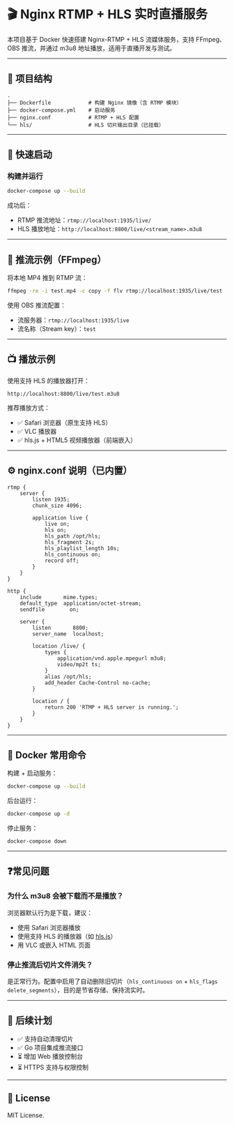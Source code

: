# 🎬 Nginx RTMP + HLS 实时直播服务

本项目基于 Docker 快速搭建 Nginx-RTMP + HLS 流媒体服务，支持 FFmpeg、OBS 推流，并通过 m3u8 地址播放，适用于直播开发与测试。

---

## 📁 项目结构

```
.
├── Dockerfile            # 构建 Nginx 镜像（含 RTMP 模块）
├── docker-compose.yml    # 启动服务
├── nginx.conf            # RTMP + HLS 配置
└── hls/                  # HLS 切片输出目录（已挂载）
```

---

## 🚀 快速启动

### 构建并运行

```bash
docker-compose up --build
```

成功后：

- RTMP 推流地址：`rtmp://localhost:1935/live/`
- HLS 播放地址：`http://localhost:8800/live/<stream_name>.m3u8`

---

## 📡 推流示例（FFmpeg）

将本地 MP4 推到 RTMP 流：

```bash
ffmpeg -re -i test.mp4 -c copy -f flv rtmp://localhost:1935/live/test
```

使用 OBS 推流配置：

- 流服务器：`rtmp://localhost:1935/live`
- 流名称（Stream key）：`test`

---

## 📺 播放示例

使用支持 HLS 的播放器打开：

```
http://localhost:8800/live/test.m3u8
```

推荐播放方式：

- ✅ Safari 浏览器（原生支持 HLS）
- ✅ VLC 播放器
- ✅ hls.js + HTML5 视频播放器（前端嵌入）

---

## ⚙️ nginx.conf 说明（已内置）

```nginx
rtmp {
    server {
        listen 1935;
        chunk_size 4096;

        application live {
            live on;
            hls on;
            hls_path /opt/hls;
            hls_fragment 2s;
            hls_playlist_length 10s;
            hls_continuous on;
            record off;
        }
    }
}

http {
    include       mime.types;
    default_type  application/octet-stream;
    sendfile        on;

    server {
        listen       8800;
        server_name  localhost;

        location /live/ {
            types {
                application/vnd.apple.mpegurl m3u8;
                video/mp2t ts;
            }
            alias /opt/hls;
            add_header Cache-Control no-cache;
        }

        location / {
            return 200 'RTMP + HLS server is running.';
        }
    }
}
```

---

## 🐳 Docker 常用命令

构建 + 启动服务：

```bash
docker-compose up --build
```

后台运行：

```bash
docker-compose up -d
```

停止服务：

```bash
docker-compose down
```

---

## ❓常见问题

### 为什么 m3u8 会被下载而不是播放？

浏览器默认行为是下载，建议：

- 使用 Safari 浏览器播放
- 使用支持 HLS 的播放器（如 [hls.js](https://github.com/video-dev/hls.js)）
- 用 VLC 或嵌入 HTML 页面

### 停止推流后切片文件消失？

是正常行为。配置中启用了自动删除旧切片（`hls_continuous on` + `hls_flags delete_segments`），目的是节省存储、保持流实时。

---

## 🔧 后续计划

- ✅ 支持自动清理切片
- ✅ Go 项目集成推流接口
- ⏳ 增加 Web 播放控制台
- ⏳ HTTPS 支持与权限控制

---

## 📄 License

MIT License.
